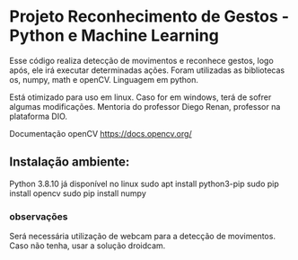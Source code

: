 # Projeto Reconhecimento de Gestos - Python e Machine Learning

Esse código realiza detecção de movimentos e reconhece gestos, logo após, ele irá executar determinadas ações.
Foram utilizadas as bibliotecas os, numpy, math e openCV. Linguagem em python.

Está otimizado para uso em linux. Caso for em windows, terá de sofrer algumas modificações.
Mentoria do professor Diego Renan, professor na plataforma DIO.


Documentação openCV https://docs.opencv.org/

##  Instalação ambiente:
Python 3.8.10 já disponível no linux
sudo apt install python3-pip
sudo pip install opencv
sudo pip install numpy


### observações
Será necessária utilização de webcam para a detecção de movimentos. Caso não tenha, usar a solução droidcam.

